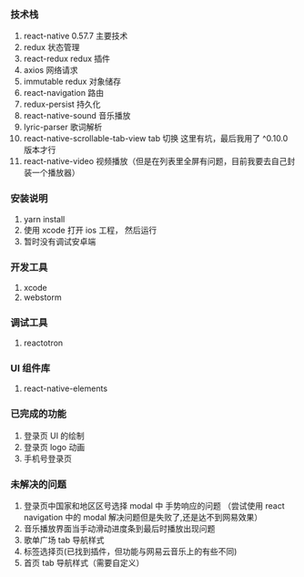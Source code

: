 ### 技术栈
1. react-native 0.57.7 主要技术
2. redux 状态管理
3. react-redux redux 插件
4. axios 网络请求
5. immutable redux 对象储存
6. react-navigation 路由
7. redux-persist 持久化
8. react-native-sound 音乐播放
9. lyric-parser 歌词解析
10. react-native-scrollable-tab-view  tab 切换   这里有坑，最后我用了 ^0.10.0 版本才行
11. react-native-video 视频播放（但是在列表里全屏有问题，目前我要去自己封装一个播放器）

### 安装说明
1. yarn install
2. 使用 xcode 打开 ios 工程， 然后运行
3. 暂时没有调试安卓端


### 开发工具
1. xcode
2. webstorm

### 调试工具
1. reactotron

### UI 组件库
1. react-native-elements

### 已完成的功能
1. 登录页 UI 的绘制
2. 登录页 logo 动画
3. 手机号登录页


### 未解决的问题 
1. 登录页中国家和地区区号选择 modal 中 手势响应的问题 （尝试使用 react navigation 中的 modal 解决问题但是失败了,还是达不到网易效果）
2. 音乐播放界面当手动滑动进度条到最后时播放出现问题
3. 歌单广场 tab 导航样式
4. 标签选择页(已找到插件，但功能与网易云音乐上的有些不同)
5. 首页 tab 导航样式（需要自定义）
